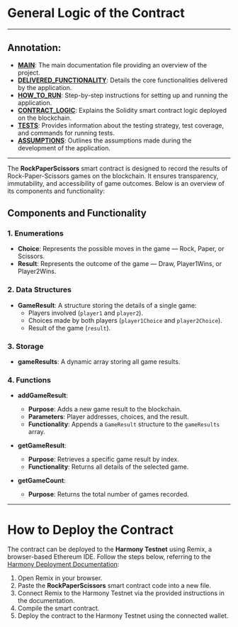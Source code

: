 # General Logic of the Contract

---
## Annotation:

- **[MAIN](../README.md)**: The main documentation file providing an overview of the project.
- **[DELIVERED_FUNCTIONALITY](./DELIVERED_FUNCTIONALITY.md)**: Details the core functionalities delivered by the application.
- **[HOW_TO_RUN](./HOW_TO_RUN.md)**: Step-by-step instructions for setting up and running the application.
- **[CONTRACT_LOGIC](./CONTRACT_LOGIC.md)**: Explains the Solidity smart contract logic deployed on the blockchain.
- **[TESTS](./TESTS.md)**: Provides information about the testing strategy, test coverage, and commands for running tests.
- **[ASSUMPTIONS](./ASSUMPTIONS.md)**: Outlines the assumptions made during the development of the application.
---

The **RockPaperScissors** smart contract is designed to record the results of Rock-Paper-Scissors games on the blockchain. It ensures transparency, immutability, and accessibility of game outcomes. Below is an overview of its components and functionality:

## Components and Functionality

### 1. Enumerations
- **Choice**: Represents the possible moves in the game — Rock, Paper, or Scissors.
- **Result**: Represents the outcome of the game — Draw, Player1Wins, or Player2Wins.

### 2. Data Structures
- **GameResult**: A structure storing the details of a single game:
  - Players involved (`player1` and `player2`).
  - Choices made by both players (`player1Choice` and `player2Choice`).
  - Result of the game (`result`).

### 3. Storage
- **gameResults**: A dynamic array storing all game results.

### 4. Functions
- **addGameResult**:
  - **Purpose**: Adds a new game result to the blockchain.
  - **Parameters**: Player addresses, choices, and the result.
  - **Functionality**: Appends a `GameResult` structure to the `gameResults` array.

- **getGameResult**:
  - **Purpose**: Retrieves a specific game result by index.
  - **Functionality**: Returns all details of the selected game.

- **getGameCount**:
  - **Purpose**: Returns the total number of games recorded.

---

# How to Deploy the Contract

The contract can be deployed to the **Harmony Testnet** using Remix, a browser-based Ethereum IDE. Follow the steps below, referring to the [Harmony Deployment Documentation](https://docs.harmony.one/home/developers/deploying-on-harmony/using-remix/ethereum-remix):

1. Open Remix in your browser.
2. Paste the **RockPaperScissors** smart contract code into a new file.
3. Connect Remix to the Harmony Testnet via the provided instructions in the documentation.
4. Compile the smart contract.
5. Deploy the contract to the Harmony Testnet using the connected wallet.

